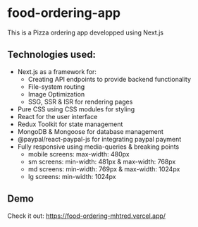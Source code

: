 # food-ordering-app
This is a Pizza ordering app developped using Next.js
## Technologies used:
- Next.js as a framework for:
     - Creating API endpoints to provide backend functionality
     - File-system routing
     - Image Optimization
     - SSG, SSR & ISR for rendering pages
- Pure CSS using CSS modules for styling
- React for the user interface
- Redux Toolkit for state management
- MongoDB & Mongoose for database management
- @paypal/react-paypal-js for integrating  paypal payment
- Fully responsive using media-queries & breaking points
     - mobile screens: max-width: 480px
     - sm screens: min-width: 481px & max-width: 768px
     - md screens: min-width: 769px & max-width: 1024px
     - lg screens: min-width: 1024px
## Demo
Check it out: https://food-ordering-mhtred.vercel.app/
